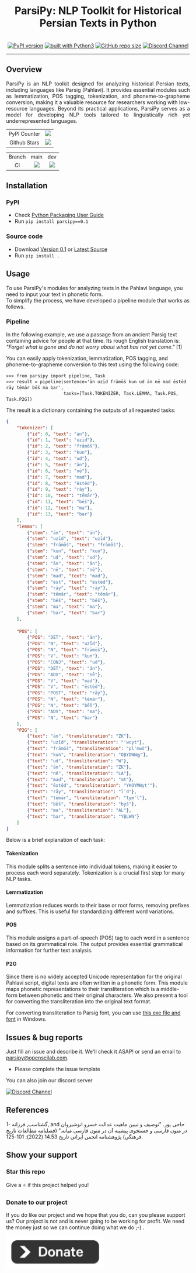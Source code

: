 <div align="center">
    <h1>ParsiPy: NLP Toolkit for Historical Persian Texts in Python</h1>
    <br/>
    <a href="https://badge.fury.io/py/parsipy"><img src="https://badge.fury.io/py/parsipy.svg" alt="PyPI version"></a>
    <a href="https://www.python.org/"><img src="https://img.shields.io/badge/built%20with-Python3-green.svg" alt="built with Python3"></a>
    <a href="https://github.com/openscilab/parsipy"><img alt="GitHub repo size" src="https://img.shields.io/github/repo-size/openscilab/parsipy"></a>
    <a href="https://discord.gg/TODO"><img src="https://img.shields.io/discord/TODO.svg" alt="Discord Channel"></a>
</div>

----------


## Overview
<p align="justify">
ParsiPy is an NLP toolkit designed for analyzing historical Persian texts, including languages like Parsig (Pahlavi). It provides essential modules such as lemmatization, POS tagging, tokenization, and phoneme-to-grapheme conversion, making it a valuable resource for researchers working with low-resource languages. Beyond its practical applications, ParsiPy serves as a model for developing NLP tools tailored to linguistically rich yet underrepresented languages.
</p>

<table>
    <tr>
        <td align="center">PyPI Counter</td>
        <td align="center">
            <a href="https://pepy.tech/projects/parsipy">
                <img src="https://static.pepy.tech/badge/parsipy">
            </a>
        </td>
    </tr>
    <tr>
        <td align="center">Github Stars</td>
        <td align="center">
            <a href="https://github.com/openscilab/parsipy">
                <img src="https://img.shields.io/github/stars/openscilab/parsipy.svg?style=social&label=Stars">
            </a>
        </td>
    </tr>
</table>
<table>
    <tr> 
        <td align="center">Branch</td>
        <td align="center">main</td>
        <td align="center">dev</td>
    </tr>
    <tr>
        <td align="center">CI</td>
        <td align="center">
            <img src="https://github.com/openscilab/parsipy/actions/workflows/test.yml/badge.svg?branch=main">
        </td>
        <td align="center">
            <img src="https://github.com/openscilab/parsipy/actions/workflows/test.yml/badge.svg?branch=dev">
            </td>
    </tr>
</table>


## Installation

### PyPI
- Check [Python Packaging User Guide](https://packaging.python.org/installing/)
- Run `pip install parsipy==0.1`
### Source code
- Download [Version 0.1](https://github.com/openscilab/parsipy/archive/v0.1.zip) or [Latest Source](https://github.com/openscilab/parsipy/archive/dev.zip)
- Run `pip install .`

## Usage
To use ParsiPy's modules for analyzing texts in the Pahlavi language, you need to input your text in phonetic form.  
To simplify the process, we have developed a pipeline module that works as follows.

### Pipeline
In the following example, we use a passage from an ancient Parsig text containing advice for people at that time.
Its rough English translation is: *"Forget what is gone and do not worry about what has not yet come."* [1]  

You can easily apply tokenization, lemmatization, POS tagging, and phoneme-to-grapheme conversion to this text using the following code:

```pycon
>>> from parsipy import pipeline, Task
>>> result = pipeline(sentence='ān uzīd frāmōš kun ud ān nē mad ēstēd rāy tēmār bēš ma bar',
                      tasks=[Task.TOKENIZER, Task.LEMMA, Task.POS, Task.P2G])
```

The result is a dictionary containing the outputs of all requested tasks:

```json
{
    "tokenizer": [
        {"id": 0, "text": "ān"},
        {"id": 1, "text": "uzīd"},
        {"id": 2, "text": "frāmōš"},
        {"id": 3, "text": "kun"},
        {"id": 4, "text": "ud"},
        {"id": 5, "text": "ān"},
        {"id": 6, "text": "nē"},
        {"id": 7, "text": "mad"},
        {"id": 8, "text": "ēstēd"},
        {"id": 9, "text": "rāy"},
        {"id": 10, "text": "tēmār"},
        {"id": 11, "text": "bēš"},
        {"id": 12, "text": "ma"},
        {"id": 13, "text": "bar"}
    ],
    "lemma": [
        {"stem": "ān", "text": "ān"},
        {"stem": "uzīd", "text": "uzīd"},
        {"stem": "frāmōš", "text": "frāmōš"},
        {"stem": "kun", "text": "kun"},
        {"stem": "ud", "text": "ud"},
        {"stem": "ān", "text": "ān"},
        {"stem": "nē", "text": "nē"},
        {"stem": "mad", "text": "mad"},
        {"stem": "ēst", "text": "ēstēd"},
        {"stem": "rāy", "text": "rāy"},
        {"stem": "tēmār", "text": "tēmār"},
        {"stem": "bēš", "text": "bēš"},
        {"stem": "ma", "text": "ma"},
        {"stem": "bar", "text": "bar"}
    ],

    "POS": [
        {"POS": "DET", "text": "ān"},
        {"POS": "N", "text": "uzīd"},
        {"POS": "N", "text": "frāmōš"},
        {"POS": "V", "text": "kun"},
        {"POS": "CONJ", "text": "ud"},
        {"POS": "DET", "text": "ān"},
        {"POS": "ADV", "text": "nē"},
        {"POS": "V", "text": "mad"},
        {"POS": "V", "text": "ēstēd"},
        {"POS": "POST", "text": "rāy"},
        {"POS": "N", "text": "tēmār"},
        {"POS": "N", "text": "bēš"},
        {"POS": "ADV", "text": "ma"},
        {"POS": "N", "text": "bar"}
    ],
    "P2G": [
        {"text": "ān", "transliteration": "ZK"},
        {"text": "uzīd", "transliteration": "ʾwcyt"},
        {"text": "frāmōš", "transliteration": "plʾmwš"},
        {"text": "kun", "transliteration": "OḆYDWNt͟y"},
        {"text": "ud", "transliteration": "W"},
        {"text": "ān", "transliteration": "ZK"},
        {"text": "nē", "transliteration": "LA"},
        {"text": "mad", "transliteration": "mt"},
        {"text": "ēstēd", "transliteration": "YKOYMWyt'"},
        {"text": "rāy", "transliteration": "lʾd"},
        {"text": "tēmār", "transliteration": "tymʾl"},
        {"text": "bēš", "transliteration": "byš"},
        {"text": "ma", "transliteration": "AL"},
        {"text": "bar", "transliteration": "YḆLWN"}
    ]
}
```

Below is a brief explanation of each task:

#### Tokenization
This module splits a sentence into individual tokens, making it easier to process each word separately. Tokenization is a crucial first step for many NLP tasks.

#### Lemmatization
Lemmatization reduces words to their base or root forms, removing prefixes and suffixes. This is useful for standardizing different word variations.

#### POS
This module assigns a part-of-speech (POS) tag to each word in a sentence based on its grammatical role. The output provides essential grammatical information for further text analysis.

#### P2G
Since there is no widely accepted Unicode representation for the original Pahlavi script, digital texts are often written in a phonetic form.
This module maps phonetic representations to their transliteration which is a middle-form between phonetic and their original characters.
We also present a tool for converting the transliteration into the original text format.

For converting transliteration to Parsig font, you can use [this exe file and font](https://drive.google.com/drive/folders/1hja6fXt9zZHBs1Hf8YFZl8utygVqbsyd?usp=sharing) in Windows.

## Issues & bug reports

Just fill an issue and describe it. We'll check it ASAP! or send an email to [parsipy@openscilab.com](mailto:parsipy@openscilab.com "parsipy@openscilab.com"). 

- Please complete the issue template
 
You can also join our discord server

<a href="https://discord.gg/TODO">
  <img src="https://img.shields.io/discord/TODO.svg?style=for-the-badge" alt="Discord Channel">
</a>

## References
1- گشتاسب, فرزانه, and حاجی پور. "توصیف و تبیین ماهیت عدالت خسرو انوشیروان در متون فارسی و جستجوی پیشینه آن در متون فارسی میانه." (فصلنامه مطالعات تاریخ فرهنگی) پژوهشنامه انجمن ایرانی تاریخ 14.53 (2022): 101-125.

## Show your support


### Star this repo

Give a ⭐️ if this project helped you!

### Donate to our project
If you do like our project and we hope that you do, can you please support us? Our project is not and is never going to be working for profit. We need the money just so we can continue doing what we do ;-) .			

<a href="https://openscilab.com/#donation" target="_blank"><img src="https://github.com/openscilab/parsipy/raw/main/otherfiles/donation.png" height="90px" width="270px" alt="ParsiPy Donation"></a>

